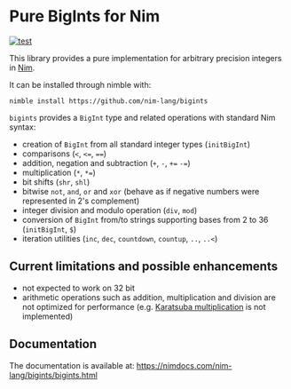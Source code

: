 # Pure BigInts for Nim

[![test](https://github.com/nim-lang/bigints/actions/workflows/test.yaml/badge.svg)](https://github.com/nim-lang/bigints/actions/workflows/test.yaml)

This library provides a pure implementation for arbitrary precision integers in [Nim](https://nim-lang.org/).

It can be installed through nimble with:

```
nimble install https://github.com/nim-lang/bigints
```

`bigints` provides a `BigInt` type and related operations with standard Nim syntax:

- creation of `BigInt` from all standard integer types (`initBigInt`)
- comparisons (`<`, `<=`, `==`)
- addition, negation and subtraction (`+`, `-`, `+=` `-=`)
- multiplication (`*`, `*=`)
- bit shifts (`shr`, `shl`)
- bitwise `not`, `and`, `or` and `xor` (behave as if negative numbers were represented in 2's complement)
- integer division and modulo operation (`div`, `mod`)
- conversion of `BigInt` from/to strings supporting bases from 2 to 36 (`initBigInt`, `$`)
- iteration utilities (`inc`, `dec`, `countdown`, `countup`, `..`, `..<`)



## Current limitations and possible enhancements

* not expected to work on 32 bit
* arithmetic operations such as addition, multiplication and division are not optimized for performance (e.g. [Karatsuba multiplication](https://en.wikipedia.org/wiki/Karatsuba_algorithm) is not implemented)



## Documentation

The documentation is available at: https://nimdocs.com/nim-lang/bigints/bigints.html

